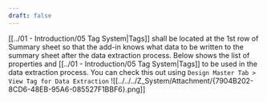 ```yaml
---
draft: false
---
```

[[../01 - Introduction/05 Tag System|Tags]] shall be located at the 1st row of Summary sheet so that the add-in knows what data to be written to the summary sheet after the data extraction process. Below shows the list of properties and [[../01 - Introduction/05 Tag System|Tags]] to be used in the data extraction process. You can check this out using `Design Master Tab > View Tag for Data Extraction`
![[../../../Z_System/Attachment/{7904B202-8CD6-48EB-95A6-085527F1BBF6}.png]]